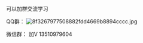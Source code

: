 
可以加群交流学习

QQ群：
![8f3267977508882fdd4669b8894cccc.jpg](https://harmonyos.oss-cn-beijing.aliyuncs.com/images/202203/c477efc47820f8b6b411005206c70498ae1f2e.jpg?x-oss-process=image/resize,w_750,h_1344)

微信群：
加V 13510979604

